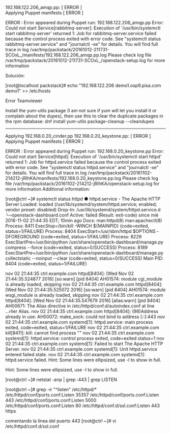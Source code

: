 192.168.122.206_amqp.pp:                          [ ERROR ]           
Applying Puppet manifests                         [ ERROR ]

ERROR : Error appeared during Puppet run: 192.168.122.206_amqp.pp
Error: Could not start Service[rabbitmq-server]: Execution of '/usr/bin/systemctl start rabbitmq-server' returned 1: Job for rabbitmq-server.service failed because the control process exited with error code. See "systemctl status rabbitmq-server.service" and "journalctl -xe" for details.
You will find full trace in log /var/tmp/packstack/20161012-211731-SCOxL_/manifests/192.168.122.206_amqp.pp.log
Please check log file /var/tmp/packstack/20161012-211731-SCOxL_/openstack-setup.log for more information


Solución:

[root@localhost packstack]# echo "192.168.122.206 demo1.osp9.pisa.com demo1" >> /etc/hosts


Error Teamviewer

Install the yum-utils package (I am not sure if yum will let you install it or complain about the dupes), then use this to clear the duplicate packages in the rpm database:
dnf install yum-utils
package-cleanup --cleandupes


 ----------------------------------
 
 
Applying 192.168.0.20_cinder.pp
192.168.0.20_keystone.pp:                         [ ERROR ]         
Applying Puppet manifests                         [ ERROR ]

ERROR : Error appeared during Puppet run: 192.168.0.20_keystone.pp
Error: Could not start Service[httpd]: Execution of '/usr/bin/systemctl start httpd' returned 1: Job for httpd.service failed because the control process exited with error code. See "systemctl status httpd.service" and "journalctl -xe" for details.
You will find full trace in log /var/tmp/packstack/20161102-214212-jRIhKA/manifests/192.168.0.20_keystone.pp.log
Please check log file /var/tmp/packstack/20161102-214212-jRIhKA/openstack-setup.log for more information
Additional information:

[root@ctrl ~]# systemctl status  httpd
● httpd.service - The Apache HTTP Server
   Loaded: loaded (/usr/lib/systemd/system/httpd.service; enabled; vendor preset: disabled)
  Drop-In: /usr/lib/systemd/system/httpd.service.d
           └─openstack-dashboard.conf
   Active: failed (Result: exit-code) since mié 2016-11-02 21:44:35 EDT; 10min ago
     Docs: man:httpd(8)
           man:apachectl(8)
  Process: 8411 ExecStop=/bin/kill -WINCH ${MAINPID} (code=exited, status=1/FAILURE)
  Process: 8404 ExecStart=/usr/sbin/httpd $OPTIONS -DFOREGROUND (code=exited, status=1/FAILURE)
  Process: 8229 ExecStartPre=/usr/bin/python /usr/share/openstack-dashboard/manage.py compress --force (code=exited, status=0/SUCCESS)
  Process: 8189 ExecStartPre=/usr/bin/python /usr/share/openstack-dashboard/manage.py collectstatic --noinput --clear (code=exited, status=0/SUCCESS)
 Main PID: 8404 (code=exited, status=1/FAILURE)

nov 02 21:44:35 ctrl.example.com httpd[8404]: [Wed Nov 02 21:44:35.524877 2016] [so:warn] [pid 8404] AH01574: module cgi_module is already loaded, skipping
nov 02 21:44:35 ctrl.example.com httpd[8404]: [Wed Nov 02 21:44:35.525072 2016] [so:warn] [pid 8404] AH01574: module wsgi_module is already loaded, skipping
nov 02 21:44:35 ctrl.example.com httpd[8404]: [Wed Nov 02 21:44:35.547679 2016] [alias:warn] [pid 8404] AH00671: The Alias directive in /etc/httpd/conf.d/autoindex.conf at line ...rlier Alias.
nov 02 21:44:35 ctrl.example.com httpd[8404]: (98)Address already in use: AH00072: make_sock: could not bind to address [::]:443
nov 02 21:44:35 ctrl.example.com systemd[1]: httpd.service: main process exited, code=exited, status=1/FAILURE
nov 02 21:44:35 ctrl.example.com kill[8411]: kill: cannot find process ""
nov 02 21:44:35 ctrl.example.com systemd[1]: httpd.service: control process exited, code=exited status=1
nov 02 21:44:35 ctrl.example.com systemd[1]: Failed to start The Apache HTTP Server.
nov 02 21:44:35 ctrl.example.com systemd[1]: Unit httpd.service entered failed state.
nov 02 21:44:35 ctrl.example.com systemd[1]: httpd.service failed.
Hint: Some lines were ellipsized, use -l to show in full.



Hint: Some lines were ellipsized, use -l to show in full.


[root@ctrl ~]# netstat -anp | grep :443 | grep LISTEN



[root@ctrl ~]# grep -ir "^listen" /etc/httpd/*
/etc/httpd/conf/ports.conf:Listen 35357
/etc/httpd/conf/ports.conf:Listen 443
/etc/httpd/conf/ports.conf:Listen 5000
/etc/httpd/conf/ports.conf:Listen 80
/etc/httpd/conf.d/ssl.conf:Listen 443 https


comentando la línea del puerto 443
[root@ctrl ~]# vi /etc/httpd/conf.d/ssl.conf





